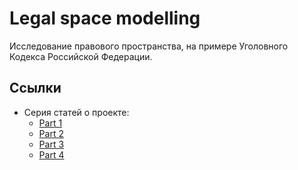 # Legal space modelling

Исследование правового пространства, на примере Уголовного Кодекса Российской Федерации.

## Ссылки
* Серия статей о проекте:
  - [Part 1](https://heterarchica.wordpress.com/2018/04/05/legal-space-modelling-using-natural-language-understanding-%D0%B8%D0%B7%D1%83%D1%87%D0%B5%D0%BD%D0%B8%D0%B5-%D0%BC%D0%B0%D1%82%D0%B5%D0%BC%D0%B0%D1%82%D0%B8%D1%87%D0%B5%D1%81%D0%BA%D0%BE%D0%B9/)
  - [Part 2](https://heterarchica.wordpress.com/2018/04/09/legal-space-modelling-using-natural-language-understanding-%D0%B8%D0%B7%D1%83%D1%87%D0%B5%D0%BD%D0%B8%D0%B5-%D0%BC%D0%B0%D1%82%D0%B5%D0%BC%D0%B0%D1%82%D0%B8%D1%87%D0%B5%D1%81%D0%BA%D0%BE/)
  - [Part 3](https://heterarchica.wordpress.com/2018/04/13/legal-space-modelling-using-natural-language-understanding-%D0%B8%D0%B7%D1%83%D1%87%D0%B5%D0%BD%D0%B8%D0%B5-%D0%BC%D0%B0%D1%82%D0%B5%D0%BC%D0%B0%D1%82%D0%B8%D1%87%D0%B5%D1%81%D0%BA%D0%BE-2/)
  - [Part 4](https://heterarchica.wordpress.com/2018/04/20/legal-space-modelling-using-natural-language-understanding-%D0%B8%D0%B7%D1%83%D1%87%D0%B5%D0%BD%D0%B8%D0%B5-%D0%BC%D0%B0%D1%82%D0%B5%D0%BC%D0%B0%D1%82%D0%B8%D1%87%D0%B5%D1%81%D0%BA%D0%BE-3/)
